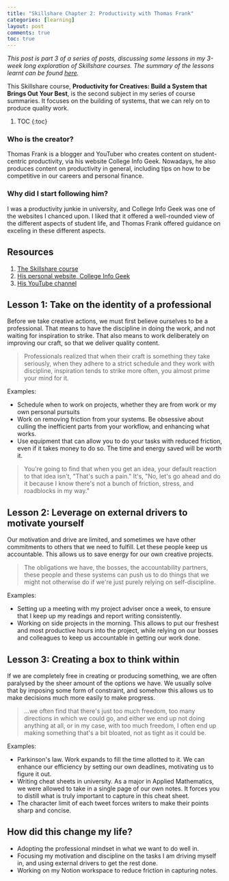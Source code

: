 ```yaml
---
title: "Skillshare Chapter 2: Productivity with Thomas Frank"
categories: [learning]
layout: post
comments: true
toc: true
---
```


*This post is part 3 of a series of posts, discussing some lessons in my 3-week long exploration of Skillshare courses. The summary of the lessons learnt can be found [here](https://christophertkl.github.io/blog.skylight/learning/meta/2021/06/25/skillshare_reflection.html).*

This Skillshare course, **Productivity for Creatives: Build a System that Brings Out Your Best**, is the second subject in my series of course summaries. It focuses on the building of systems, that we can rely on to produce quality work.

1. TOC
{:toc}

### Who is the creator?

Thomas Frank is a blogger and YouTuber who creates content on student-centric productivity, via his website College Info Geek. Nowadays, he also produces content on productivity in general, including tips on how to be competitive in our careers and personal finance.

### Why did I start following him?

I was a productivity junkie in university, and College Info Geek was one of the websites I chanced upon. I liked that it offered a well-rounded view of the different aspects of student life, and Thomas Frank offered guidance on exceling in these different aspects.

## Resources

1. [The Skillshare course](https://www.skillshare.com/classes/Productivity-for-Creatives-Build-a-System-That-Brings-Out-Your-Best/512772198/transcripts)
2. [His personal website, College Info Geek](https://collegeinfogeek.com/start/)
3. [His YouTube channel](https://www.youtube.com/channel/UCG-KntY7aVnIGXYEBQvmBAQ)

## Lesson 1: Take on the identity of a professional

Before we take creative actions, we must first believe ourselves to be a professional. That means to have the discipline in doing the work, and not waiting for inspiration to strike. That also means to work deliberately on improving our craft, so that we deliver quality content.

> Professionals realized that when their craft is something they take seriously, when they adhere to a strict schedule and they work with discipline, inspiration tends to strike more often, you almost prime your mind for it.

Examples:

- Schedule when to work on projects, whether they are from work or my own personal pursuits
- Work on removing friction from your systems. Be obsessive about culling the inefficient parts from your workflow, and enhancing what works.
- Use equipment that can allow you to do your tasks with reduced friction, even if it takes money to do so. The time and energy saved will be worth it.

> You're going to find that when you get an idea, your default reaction to that idea isn't, "That's such a pain." It's, "No, let's go ahead and do it because I know there's not a bunch of friction, stress, and roadblocks in my way."

## Lesson 2: Leverage on external drivers to motivate yourself

Our motivation and drive are limited, and sometimes we have other commitments to others that we need to fulfill. Let these people keep us accountable. This allows us to save energy for our own creative projects.

> The obligations we have, the bosses, the accountability partners, these people and these systems can push us to do things that we might not otherwise do if we're just purely relying on self-discipline.

Examples:

- Setting up a meeting with my project adviser once a week, to ensure that I keep up my readings and report writing consistently.
- Working on side projects in the morning. This allows to put our freshest and most productive hours into the project, while relying on our bosses and colleagues to keep us accountable in getting our work done.

## Lesson 3: Creating a box to think within

If we are completely free in creating or producing something, we are often paralysed by the sheer amount of the options we have. We usually solve that by imposing some form of constraint, and somehow this allows us to make decisions much more easily to make progress.

> ...we often find that there's just too much freedom, too many directions in which we could go, and either we end up not doing anything at all, or in my case, with too much freedom, I often end up making something that's a bit bloated, not as tight as it could be.

Examples:

- Parkinson's law. Work expands to fill the time allotted to it. We can enhance our efficiency by setting our own deadlines, motivating us to figure it out.
- Writing cheat sheets in university. As a major in Applied Mathematics, we were allowed to take in a single page of our own notes. It forces you to distill what is truly important to capture in this cheat sheet.
- The character limit of each tweet forces writers to make their points sharp and concise.

## How did this change my life?

- Adopting the professional mindset in what we want to do well in.
- Focusing my motivation and discipline on the tasks I am driving myself in, and using external drivers to get the rest done.
- Working on my Notion workspace to reduce friction in capturing notes.
